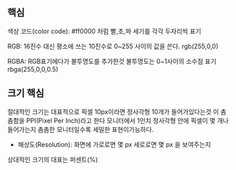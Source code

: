 ## 핵심
색상 코드(color code): \#ff0000 처럼 빨,초,파 세기를 각각 두자리씩 표기

RGB: 16진수 대신 평소에 쓰는 10진수로
0~255 사이의 값을 쓴다.
rgb(255,0,0)

RGBA: RGB표기에다가 불투명도를 추가한것 불투명도는 0~1사이의 소수점 표기
rbga(255,0,0,0.5)

## 크기 핵심
절대적인 크기는 대표적으로 픽셀
10px이라면 정사각형 10개가 들어가있다는것
이 촘촘함을 PPI(Pixel Per Inch)라고 한다 모니터에서 1인치 정사각형 안에 픽셀이 몇 개나 들어가는지 촘촘한 모니터일수록 세밀한 표현이가능하다.
- 해상도(Resolution): 화면에 가로로면 몇 px 세로로면 몇 px 을 보여주는지

상대적인 크기의 대표는 퍼센트(%)